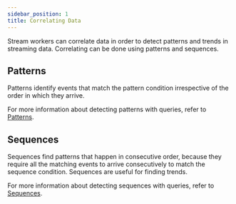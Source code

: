 ```yaml
---
sidebar_position: 1
title: Correlating Data
---
```


Stream workers can correlate data in order to detect patterns and trends in streaming data. Correlating can be done using patterns and sequences.

## Patterns

Patterns identify events that match the pattern condition irrespective of the order in which they arrive.

For more information about detecting patterns with queries, refer to [Patterns](../../query-guide/patterns/).

## Sequences

Sequences find patterns that happen in consecutive order, because they require all the matching events to arrive consecutively to match the sequence condition. Sequences are useful for finding trends.

For more information about detecting sequences with queries, refer to [Sequences](../../query-guide/sequences/).
